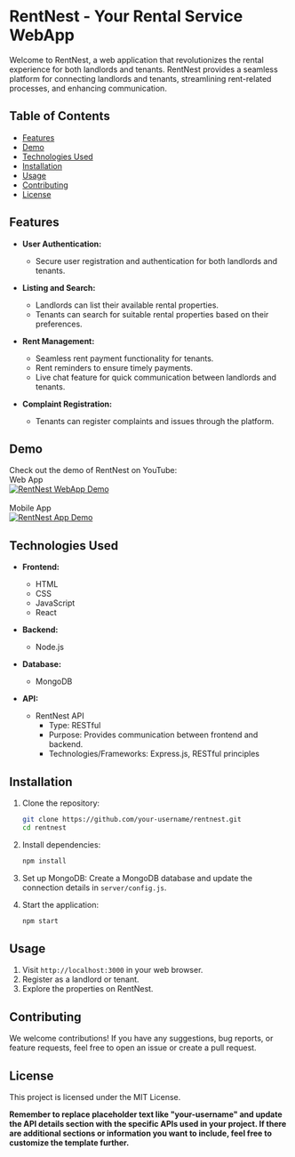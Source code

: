 # RentNest - Your Rental Service WebApp

Welcome to RentNest, a web application that revolutionizes the rental experience for both landlords and tenants. RentNest provides a seamless platform for connecting landlords and tenants, streamlining rent-related processes, and enhancing communication.

## Table of Contents
- [Features](#features)
- [Demo](#demo)
- [Technologies Used](#technologies-used)
- [Installation](#installation)
- [Usage](#usage)
- [Contributing](#contributing)
- [License](#license)

## Features

- **User Authentication:**
  - Secure user registration and authentication for both landlords and tenants.

- **Listing and Search:**
  - Landlords can list their available rental properties.
  - Tenants can search for suitable rental properties based on their preferences.

- **Rent Management:**
  - Seamless rent payment functionality for tenants.
  - Rent reminders to ensure timely payments.
  - Live chat feature for quick communication between landlords and tenants.

- **Complaint Registration:**
  - Tenants can register complaints and issues through the platform.

## Demo
Check out the demo of RentNest on YouTube:
<br />Web App<br />
[![RentNest WebApp Demo](https://img.youtube.com/vi/YAogb5RwXLM/0.jpg)](https://youtu.be/0c9VOjhZLAk)
<br /><br /> Mobile App <br />[![RentNest App Demo](https://i.ytimg.com/vi/bijv9IVSc-A/hqdefault.jpg?sqp=-oaymwE2CNACELwBSFXyq4qpAygIARUAAIhCGAFwAcABBvABAfgBjgKAAuADigIMCAAQARhlIGUoZTAP&rs=AOn4CLBZlRxhicsu68UKBD3G4H3m2ea2Aw)](https://youtu.be/bijv9IVSc-A)

## Technologies Used

- **Frontend:**
  - HTML
  - CSS
  - JavaScript
  - React

- **Backend:**
  - Node.js

- **Database:**
  - MongoDB

- **API:**
  - RentNest API
    - Type: RESTful
    - Purpose: Provides communication between frontend and backend.
    - Technologies/Frameworks: Express.js, RESTful principles

## Installation

1. Clone the repository:
   
   ```bash
   git clone https://github.com/your-username/rentnest.git
   cd rentnest

 2. Install dependencies:

     ```bash
     npm install
3. Set up MongoDB:
   Create a MongoDB database and update the connection details in `server/config.js`.

4. Start the application:

   ```bash
   npm start

## Usage

1. Visit `http://localhost:3000` in your web browser.
2. Register as a landlord or tenant.
3. Explore the properties on RentNest.

## Contributing
We welcome contributions! If you have any suggestions, bug reports, or feature requests, feel free to open an issue or create a pull request.

## License
This project is licensed under the MIT License.

**Remember to replace placeholder text like "your-username" and update the API details section with the specific APIs used in your project. If there are additional sections or information you want to include, feel free to customize the template further.**

